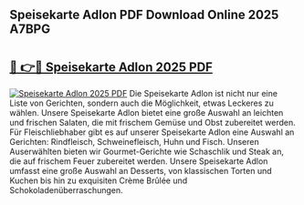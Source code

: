 ## Speisekarte Adlon PDF Download Online 2025 A7BPG

# <h2><a href="http://gccc1t1.nevu.top/?p=Speisekarte+Adlon">🔗 👉🔴 Speisekarte Adlon 2025 PDF</a></h2>

[![Speisekarte Adlon 2025 PDF](https://i.imgur.com/dBaPXMq.png)](http://gccc1t1.nevu.top/?p=Speisekarte+Adlon)
Die Speisekarte Adlon ist nicht nur eine Liste von Gerichten, sondern auch die Möglichkeit, etwas Leckeres zu wählen. Unsere Speisekarte Adlon bietet eine große Auswahl an leichten und frischen Salaten, die mit frischem Gemüse und Obst zubereitet werden. Für Fleischliebhaber gibt es auf unserer Speisekarte Adlon eine Auswahl an Gerichten: Rindfleisch, Schweinefleisch, Huhn und Fisch. Unseren Auserwählten bieten wir Gourmet-Gerichte wie Schaschlik und Steak an, die auf frischem Feuer zubereitet werden. Unsere Speisekarte Adlon umfasst eine große Auswahl an Desserts, von klassischen Torten und Kuchen bis hin zu exquisiten Crème Brûlée und Schokoladenüberraschungen.
